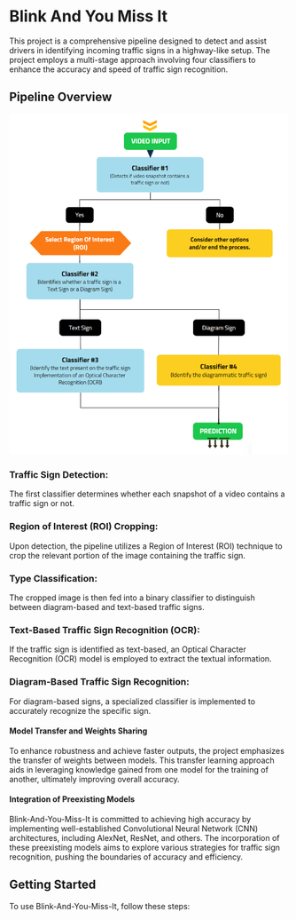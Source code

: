 # Blink And You Miss It
This project is a comprehensive pipeline designed to detect and assist drivers in identifying incoming traffic signs in a highway-like setup. The project employs a multi-stage approach involving four classifiers to enhance the accuracy and speed of traffic sign recognition.

## Pipeline Overview
![Pipeline](https://github.com/SohhamSeal/Blink-And-You-Miss-It/blob/main/Flow%20Diagrams/Overall%20Operation.png?raw=true)

### Traffic Sign Detection:
The first classifier determines whether each snapshot of a video contains a traffic sign or not.

### Region of Interest (ROI) Cropping:
Upon detection, the pipeline utilizes a Region of Interest (ROI) technique to crop the relevant portion of the image containing the traffic sign.

### Type Classification:
The cropped image is then fed into a binary classifier to distinguish between diagram-based and text-based traffic signs.

### Text-Based Traffic Sign Recognition (OCR):
If the traffic sign is identified as text-based, an Optical Character Recognition (OCR) model is employed to extract the textual information.

### Diagram-Based Traffic Sign Recognition:
For diagram-based signs, a specialized classifier is implemented to accurately recognize the specific sign.

#### Model Transfer and Weights Sharing
To enhance robustness and achieve faster outputs, the project emphasizes the transfer of weights between models. This transfer learning approach aids in leveraging knowledge gained from one model for the training of another, ultimately improving overall accuracy.

#### Integration of Preexisting Models
Blink-And-You-Miss-It is committed to achieving high accuracy by implementing well-established Convolutional Neural Network (CNN) architectures, including AlexNet, ResNet, and others. The incorporation of these preexisting models aims to explore various strategies for traffic sign recognition, pushing the boundaries of accuracy and efficiency.

## Getting Started
To use Blink-And-You-Miss-It, follow these steps:
